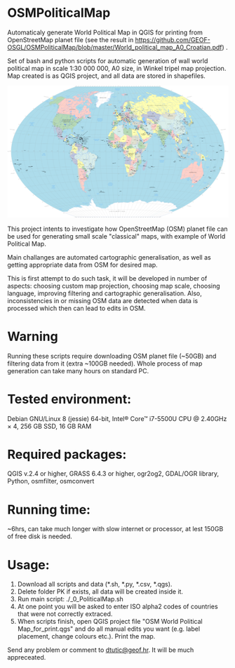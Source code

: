 # OSMPoliticalMap
Automaticaly generate World Political Map in QGIS for printing from OpenStreetMap planet file (see the result in https://github.com/GEOF-OSGL/OSMPoliticalMap/blob/master/World_political_map_A0_Croatian.pdf) .

Set of bash and python scripts for automatic generation of wall world political map in scale 1:30 000 000, A0 size, in Winkel tripel map projection. Map created is as QGIS project, and all data are stored in shapefiles.

![alt tag](osm_political_map.png)

This project intents to investigate how OpenStreetMap (OSM) planet file can be used for generating small scale "classical" maps, with example of World Political Map.

Main challanges are automated cartographic generalisation, as well as getting appropriate data from OSM for desired map.

This is first attempt to do such task, it will be developed in number of aspects: choosing custom map projection, choosing map scale, choosing language, improving filtering and cartographic generalisation. Also, inconsistencies in or missing OSM data are detected when data is processed which then can lead to edits in OSM.

# Warning
Running these scripts require downloading OSM planet file (~50GB) and filtering data from it (extra ~100GB needed). Whole process of map generation can take many hours on standard PC.

# Tested environment:
Debian GNU/Linux 8 (jessie) 64-bit, 
Intel® Core™ i7-5500U CPU @ 2.40GHz × 4, 
256 GB SSD, 
16 GB RAM

# Required packages:
QGIS v.2.4 or higher, 
GRASS 6.4.3 or higher, 
ogr2og2, 
GDAL/OGR library, 
Python, 
osmfilter, 
osmconvert

# Running time: 
~6hrs, can take much longer with slow internet or processor, at lest 150GB of free disk is needed.

# Usage:
1. Download all scripts and data (*.sh, *.py, *.csv, *.qgs).
2. Delete folder PK if exists, all data will be created inside it.
3. Run main script: ./_0_PoliticalMap.sh
3. At one point you will be asked to enter ISO alpha2 codes of countries that were not correctly extraced.
4. When scripts finish, open QGIS project file "OSM World Political Map_for_print.qgs" and do all manual edits you want (e.g. label placement, change colours etc.). Print the map.

Send any problem or comment to dtutic@geof.hr. It will be much appreceated.


